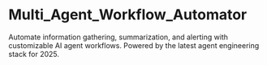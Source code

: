 # Multi_Agent_Workflow_Automator
Automate information gathering, summarization, and alerting with customizable AI agent workflows. Powered by the latest agent engineering stack for 2025.
